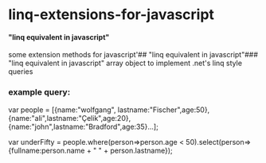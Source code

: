 # linq-extensions-for-javascript
#### "linq equivalent in javascript"
some extension methods for javascript'## "linq equivalent in javascript"### "linq equivalent in javascript" array object to implement .net's linq style queries

### example query: 

var people = [{name:"wolfgang", lastname:"Fischer",age:50},{name:"ali",lastname:"Çelik",age:20},{name:"john",lastname:"Bradford",age:35}...];

var underFifty = people.where(person=>person.age < 50).select(person=>{fullname:person.name + " " + person.lastname}); 
